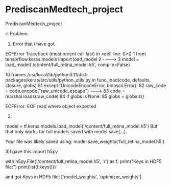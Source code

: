# PrediscanMedtech_project

PrediscanMedtech_project

🔥 Problem:



1) Error that i have got 

EOFError                                  Traceback (most recent call last)
<ipython-input-7-5b104c4af0e7> in <cell line: 0>()
      1 from tensorflow.keras.models import load_model
      2 
----> 3 model = load_model('/content/full_retina_model.h5', compile=False)

10 frames
/usr/local/lib/python3.11/dist-packages/keras/src/utils/python_utils.py in func_load(code, defaults, closure, globs)
     81     except (UnicodeEncodeError, binascii.Error):
     82         raw_code = code.encode("raw_unicode_escape")
---> 83     code = marshal.loads(raw_code)
     84     if globs is None:
     85         globs = globals()

EOFError: EOF read where object expected

2)
model = tf.keras.models.load_model('/content/full_retina_model.h5')
But that only works for full models saved with model.save(...).

Your file was likely saved using:
model.save_weights('full_retina_model.h5')

3)I gave this 
import h5py

with h5py.File('/content/full_retina_model.h5', 'r') as f:
    print("Keys in HDF5 file:")
    print(list(f.keys()))

and got 
Keys in HDF5 file:
['model_weights', 'optimizer_weights']
